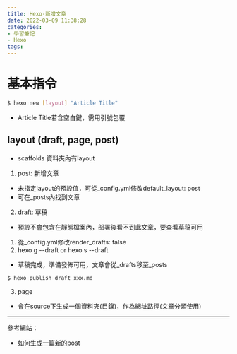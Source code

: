 ```yaml
---
title: Hexo-新增文章
date: 2022-03-09 11:38:28
categories: 
- 學習筆記
- Hexo
tags:
---
```


# 基本指令
``` bash
$ hexo new [layout] "Article Title"
```
- Article Title若含空白鍵，需用引號包覆

## layout (draft, page, post)
- scaffolds 資料夾內有layout
1. post: 新增文章
- 未指定layout的預設值，可從_config.yml修改default_layout: post
- 可在_posts內找到文章

2. draft: 草稿
- 預設不會包含在靜態檔案內，部署後看不到此文章，要查看草稿可用
1. 從_config.yml修改render_drafts: false
2. hexo g --draft or hexo s --draft
- 草稿完成，準備發佈可用，文章會從_drafts移至_posts
``` bash
$ hexo publish draft xxx.md
```

3. page
- 會在source下生成一個資料夾(目錄)，作為網址路徑(文章分類使用)

---
參考網站：
- [如何生成一篇新的post](http://oakland.github.io/2016/05/02/hexo-%E5%A6%82%E4%BD%95%E7%94%9F%E6%88%90%E4%B8%80%E7%AF%87%E6%96%B0%E7%9A%84post/)
